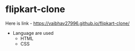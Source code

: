 # flipkart-clone

Here is link - https://vaibhav27996.github.io/flipkart-clone/

  * Language are used 
    * HTML
    * CSS

